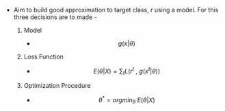 - Aim to build good approximation to target class, $r$ using a model. For this three decisions are to made - 
	1. Model
		- $$g( x | \theta)$$
	2. Loss Function
		- $$E(\theta|X) = \sum_{t} L(r^{t}\ ,\ g(x^t|\theta))$$

	1. Optimization Procedure
		- $$\theta^{* }= argmin_{\theta} \  E(\theta | X)$$

